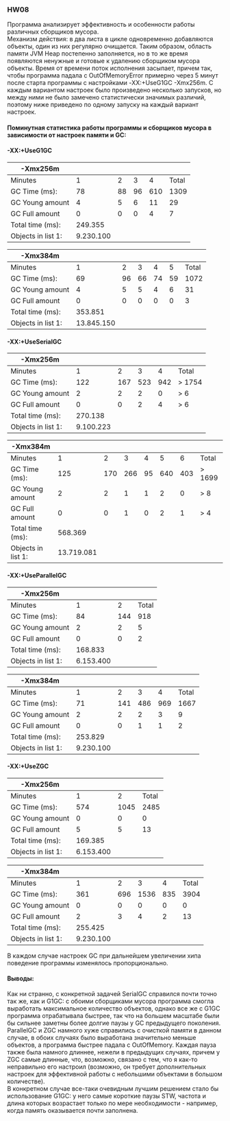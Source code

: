 ### HW08

Программа анализирует эффективность и особенности работы различных сборщиков мусора.  
Механизм действия: в два листа в цикле одновременно добавляются объекты,
один из них регулярно очищается. Таким образом, область памяти JVM Heap постепенно 
заполняется, но в то же время появляются ненужные и готовые к удалению сборщиком 
мусора объекты. Время от времени поток исполнения засыпает, причем так, 
чтобы программа падала с OutOfMemoryError примерно через 5 минут после 
старта программы с настройками -XX:+UseG1GC -Xmx256m. С каждым вариантом настроек 
было произведено несколько запусков, но между ними не было замечено статистически 
значимых различий, поэтому ниже приведено по одному запуску на каждый вариант настроек.    

#### Поминутная статистика работы программы и сборщиков мусора в зависимости от настроек памяти и GC:

#### -XX:+UseG1GC

| -Xmx256m           |           |    |    |     |       |
|--------------------|-----------|----|----|-----|-------|
| Minutes            | 1         | 2  | 3  | 4   | Total |
| GC Time (ms):      | 78        | 88 | 96 | 610 | 1309  |
| GC Young amount    | 4         | 5  | 6  | 11  | 29    |
| GC Full amount     | 0         | 0  | 0  | 4   | 7     |
| Total time (ms):   | 249.355   |    |    |     |       |
| Objects in list 1: | 9.230.100 |    |    |     |       |

| -Xmx384m           |            |    |    |    |    |       |
|--------------------|------------|----|----|----|----|-------|
| Minutes            | 1          | 2  | 3  | 4  | 5  | Total |
| GC Time (ms):      | 69         | 96 | 66 | 74 | 59 | 1072  |
| GC Young amount    | 4          | 5  | 5  | 4  | 6  | 31    |
| GC Full amount     | 0          | 0  | 0  | 0  | 0  | 3     |
| Total time (ms):   | 353.851    |    |    |    |    |       |
| Objects in list 1: | 13.845.150 |    |    |    |    |       |

#### -XX:+UseSerialGC

| -Xmx256m           |           |     |     |     |       |
|--------------------|-----------|-----|-----|-----|-------|
| Minutes            | 1         | 2   | 3   | 4   | Total |
| GC Time (ms):      | 122       | 167 | 523 | 942 |\> 1754|
| GC Young amount    | 2         | 2   | 2   | 0   | \> 6  |
| GC Full amount     | 0         | 0   | 2   | 4   | \> 6  |
| Total time (ms):   | 270.138   |     |     |     |       |
| Objects in list 1: | 9.100.223 |     |     |     |       |

| -Xmx384m           |            |     |     |    |     |     |       |
|--------------------|------------|-----|-----|----|-----|-----|-------|
| Minutes            | 1          | 2   | 3   | 4  | 5   | 6   | Total |
| GC Time (ms):      | 125        | 170 | 266 | 95 | 640 | 403 |\> 1699|
| GC Young amount    | 2          | 2   | 1   | 1  | 2   | 0   | \> 8  |
| GC Full amount     | 0          | 0   | 1   | 0  | 2   | 1   | \> 4  |
| Total time (ms):   | 568.369    |     |     |    |     |     |       |
| Objects in list 1: | 13.719.081 |     |     |    |     |     |       |

#### -XX:+UseParallelGC

| -Xmx256m           |           |     |       |
|--------------------|-----------|-----|-------|
| Minutes            | 1         | 2   | Total |
| GC Time (ms):      | 84        | 144 | 918   |
| GC Young amount    | 2         | 2   | 5     |
| GC Full amount     | 0         | 0   | 2     |
| Total time (ms):   | 168.833   |     |       |
| Objects in list 1: | 6.153.400 |     |       |

| -Xmx384m           |           |     |     |     |       |
|--------------------|-----------|-----|-----|-----|-------|
| Minutes            | 1         | 2   | 3   | 4   | Total |
| GC Time (ms):      | 71        | 141 | 486 | 969 | 1667  |
| GC Young amount    | 2         | 2   | 2   | 3   | 9     |
| GC Full amount     | 0         | 0   | 1   | 1   | 2     |
| Total time (ms):   | 253.829   |     |     |     |       |
| Objects in list 1: | 9.230.100 |     |     |     |       |

#### -XX:+UseZGC

| -Xmx256m           |           |      |       |
|--------------------|-----------|------|-------|
| Minutes            | 1         | 2    | Total |
| GC Time (ms):      | 574       | 1045 | 2485  |
| GC Young amount    | 0         | 0    | 0     |
| GC Full amount     | 5         | 5    | 13    |
| Total time (ms):   | 169.385   |      |       |
| Objects in list 1: | 6.153.400 |      |       |

| -Xmx384m           |           |     |      |     |       |
|--------------------|-----------|-----|------|-----|-------|
| Minutes            | 1         | 2   | 3    | 4   | Total |
| GC Time (ms):      | 361       | 696 | 1536 | 835 | 3904  |
| GC Young amount    | 0         | 0   | 0    | 0   | 0     |
| GC Full amount     | 2         | 3   | 4    | 2   | 13    |
| Total time (ms):   | 255.425   |     |      |     |       |
| Objects in list 1: | 9.230.100 |     |      |     |       |

В каждом случае настроек GC при дальнейшем увеличении хипа поведение 
программы изменялось пропорционально.

#### Выводы:
Как ни странно, с конкретной задачей SerialGC справился почти точно так же, 
как и G1GC: с обоими сборщиками мусора программа смогла выработать 
максимальное количество объектов, однако все же с G1GC программа отрабатывала 
быстрее, так что на большем масштабе были бы сильнее заметны более долгие паузы
у GC предыдущего поколения.
ParallelGC и ZGC намного хуже справились с очисткой памяти в данном случае, в обоих
случаях было выработана значительно меньше объектов, а программа быстрее падала с OutOfMemory. 
Каждая пауза также была намного длиннее, нежели в предыдущих случаях, причем у ZGC самые длинные,
что, возможно, связано с тем, что я как-то неправильно его настроил (возможно, он требует 
дополнительных настроек для эффективной работы с небольшими объектами в большом количестве).  
В конкретном случае все-таки очевидным лучшим
решением стало бы использование G1GC: у него самые короткие паузы STW, частота
и длина которых возрастает только по мере необходимости - например, когда память
оказывается почти заполнена.  
